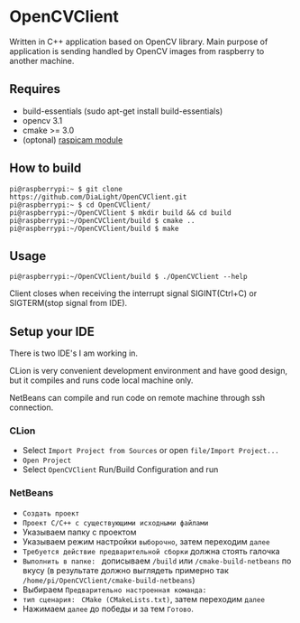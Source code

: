 # OpenCVClient
Written in C++ application based on OpenCV library. Main purpose of application is sending handled by OpenCV images from raspberry to another machine.

## Requires
   * build-essentials (sudo apt-get install build-essentials)
   * opencv 3.1
   * cmake >= 3.0
   * (optonal) [raspicam module](https://github.com/cedricve/raspicam)

## How to build
    pi@raspberrypi:~ $ git clone https://github.com/DiaLight/OpenCVClient.git
    pi@raspberrypi:~ $ cd OpenCVClient/
    pi@raspberrypi:~/OpenCVClient $ mkdir build && cd build
    pi@raspberrypi:~/OpenCVClient/build $ cmake ..
    pi@raspberrypi:~/OpenCVClient/build $ make

## Usage
    pi@raspberrypi:~/OpenCVClient/build $ ./OpenCVClient --help
    
Client closes when receiving the interrupt signal SIGINT(Ctrl+C) or SIGTERM(stop signal from IDE).

## Setup your IDE

There is two IDE's I am working in.

CLion is very convenient development environment and have good design, but it compiles and runs code local machine only.

NetBeans can compile and run code on remote machine through ssh connection.

### CLion
* Select `Import Project from Sources` or open `file/Import Project...`
* `Open Project`
* Select `OpenCVClient` Run/Build Configuration and run

### NetBeans
* `Создать проект`
* `Проект С/С++ с существующими исходными файлами`
* Указываем папку с проектом
* Указываем режим настройки `выборочно`, затем переходим `далее`
* `Требуется действие предварительной сборки` должна стоять галочка
* `Выполнить в папке: ` дописываем `/build` или `/cmake-build-netbeans` по вкусу (в результате должно выглядеть примерно так `/home/pi/OpenCVClient/cmake-build-netbeans`)
* Выбираем `Предварительно настроенная команда:`
* `тип сценария: ` `CMake (CMakeLists.txt)`, затем переходим `далее`
* Нажимаем `далее` до победы и за тем `Готово`.


